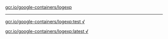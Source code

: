 [gcr.io/google-containers/logexp](https://hub.docker.com/r/anjia0532/logexp/tags/) 

----
[gcr.io/google-containers/logexp:test √](https://hub.docker.com/r/anjia0532/logexp/tags/)

[gcr.io/google-containers/logexp:latest √](https://hub.docker.com/r/anjia0532/logexp/tags/)

